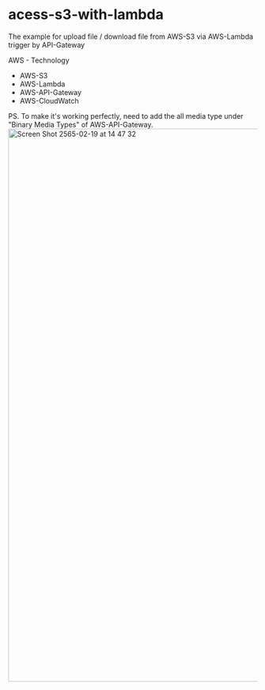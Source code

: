 # acess-s3-with-lambda
The example for upload file / download file from AWS-S3 via AWS-Lambda trigger by API-Gateway

AWS - Technology
  - AWS-S3
  - AWS-Lambda
  - AWS-API-Gateway
  - AWS-CloudWatch

PS.
To make it's working perfectly, need to add the all media type under "Binary Media Types" of AWS-API-Gateway.
<img width="1118" alt="Screen Shot 2565-02-19 at 14 47 32" src="https://user-images.githubusercontent.com/25640366/154792005-de6d932a-adb3-443d-b717-ebdfd2dda016.png">
